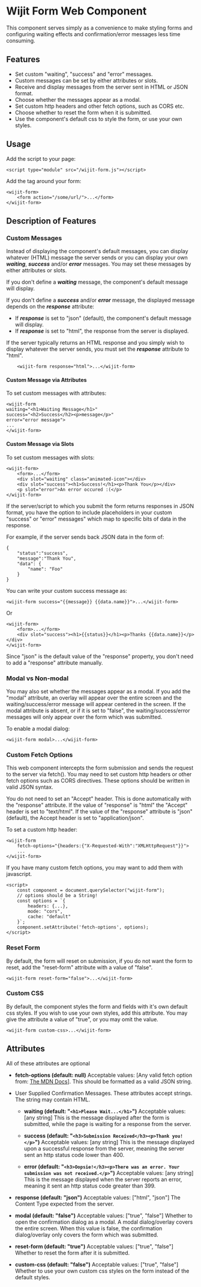 # Wijit Form Web Component #

This component serves simply as a convenience to make styling forms and configuring waiting effects and confirmation/error messages less time consuming.

## Features ##

- Set custom "waiting", "success" and "error" messages.
- Custom messages can be set by either attributes or slots.
- Receive and display messages from the server sent in HTML or JSON format.
- Choose whether the messages appear as a modal.
- Set custom http headers and other fetch options, such as CORS etc.
- Choose whether to reset the form when it is submitted.
- Use the component's default css to style the form, or use your own styles.

## Usage ##
Add the script to your page:
		
	<script type="module" src="/wijit-form.js"></script>

Add the tag around your form:
	
	<wijit-form>
		<form action="/some/url/">...</form>
	</wijit-form>

## Description of Features ##

### Custom Messages ###

Instead of displaying the component's default messages, you can display whatever (HTML) message the server sends or you can display your own ***waiting***, ***success*** and/or ***error*** messages. You may set these messages by either attributes or slots.

If you don't define a ***waiting*** message, the component's default message will display.

If you don't define a ***success*** and/or ***error*** message, the displayed message depends on the ***response*** attribute:

- If ***response*** is set to "json" (default), the component's default message will display.
- If ***response*** is set to "html", the response from the server is displayed.

If the server typically returns an HTML response and you simply wish to display whatever the server sends, you must set  the ***response*** attribute to "html".

		<wijit-form response="html">...</wijit-form>

#### Custom Message via Attributes ####

To set custom messages with attributes:

	<wijit-form 
	waiting="<h1>Waiting Message</h1>" 
	success="<h2>Success</h2><p>message</p>" 
	error="error message">
	...
	</wijit-form>

#### Custom Message via Slots ####

To set custom messages with slots:

	<wijit-form>  
		<form>...</form>   
		<div slot="waiting" class="animated-icon"></div>   
		<div slot="success"><h1>Success!</h1><p>Thank You</p></div>  
		<p slot="error">An error occured :(</p>
	</wijit-form>

If the server/script to which you submit the form returns responses in JSON format, you have the option to include placeholders in your custom "success" or "error" messages" which map to specific bits of data in the response.

For example, if the server sends back JSON data in the form of:

	{  
		"status":"success",  
		"message":"Thank You",  
		"data": {  
			"name": "Foo"  
		}
	}

You can write your custom success message as:

	<wijit-form success="{{message}} {{data.name}}">...</wijit-form>

Or 

	<wijit-form>  
		<form>...</form>  
		<div slot="success"><h1>{{status}}</h1><p>Thanks {{data.name}}</p></div>
	</wijit-form>

Since "json" is the default value of the "response" property, you don't need to add a "response" attribute manually.

### Modal vs Non-modal ###

You may also set whether the messages appear as a modal. If you add the "modal" attribute, an overlay will appear over the entire screen and the waiting/success/error message will appear centered in the screen. If the modal attribute is absent, or if it is set to "false", the waiting/success/error messages will only appear over the form which was submitted.

To enable a modal dialog:

	<wijit-form modal>...</wijit-form>

### Custom Fetch Options ###

This web component intercepts the form submission and sends the request to the server via fetch(). You may need to set custom http headers or other fetch options such as CORS directives. These options should be written in valid JSON syntax.

You do not need to set an "Accept" header. This is done automatically with the "response" attribute. If the value of "response" is "html" the "Accept" header is set to "text/html". If the value of the "response" attribute is "json" (default), the Accept header is set to "application/json".

To set a custom http header:

	<wijit-form 
		fetch-options="{headers:{"X-Requested-With":"XMLHttpRequest"}}">  
		...  
	</wijit-form>

If you have many custom fetch options, you may want to add them with javascript.

	<script>
		const component = document.querySelector("wijit-form");
		// options should be a String!
		const options = `{  
			headers: {...},
			mode: "cors",
			cache: "default"
		}`;
		component.setAttribute('fetch-options', options);
	</script>
				
### Reset Form ###

By default, the form will reset on submission, if you do not want the form to reset, add the "reset-form" attribute with a value of "false".

	<wijit-form reset-form="false">...</wijit-form>

### Custom CSS ###

By default, the component styles the form and fields with it's own default css styles. If you wish to use your own styles, add this attribute. You may give the attribute a value of "true", or you may omit the value.

	<wijit-form custom-css>...</wijit-form>


## Attributes ##

All of these attributes are optional

- **fetch-options (default: null)** Acceptable values: [Any valid fetch option from: <a target="_blank" href="https://developer.mozilla.org/en-US/docs/Web/API/fetch#options">The MDN Docs</a>]. This should be formatted as a valid JSON string.

- User Supplied Confirmation Messages. These attributes accept strings. The string may contain HTML.

  - **waiting (default: "`<h1>Please Wait...</h1>`")** Acceptable values: [any string] This is the message displayed after the form is submitted, while the page is waiting for a response from the server.

   - **success (default: "`<h3>Submission Received</h3><p>Thank you!</p>`")** Acceptable values: [any string] This is the message displayed upon a successful response from the server, meaning the server sent an http status code lower than 400.

   - **error (default: "`<h3>Oopsie!</h3><p>There was an error. Your submission was not received.</p>`")** Acceptable values: [any string] This is the message displayed when the server reports an error, meaning it sent an http status code greater than 399.

 
- **response (default: "json")** Acceptable values: ["html", "json"] The Content Type expected from the server.

- **modal (default: "false")** Acceptable values: ["true", "false"] Whether to open the confirmation dialog as a modal. A modal dialog/overlay covers the entire screen. When this value is false, the confirmation dialog/overlay only covers the form which was submitted.

- **reset-form (default: "true")** Acceptable values: ["true", "false"] Whether to reset the form after it is submitted.

- **custom-css (default: "false")** Acceptable values: ["true", "false"] Whether to use your own custom css styles on the form instead of the default styles.

